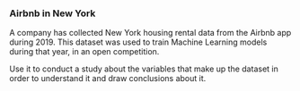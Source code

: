 <!-- hide -->


### Airbnb in New York

A company has collected New York housing rental data from the Airbnb app during 2019. This dataset was used to train Machine Learning models during that year, in an open competition.

Use it to conduct a study about the variables that make up the dataset in order to understand it and draw conclusions about it.

